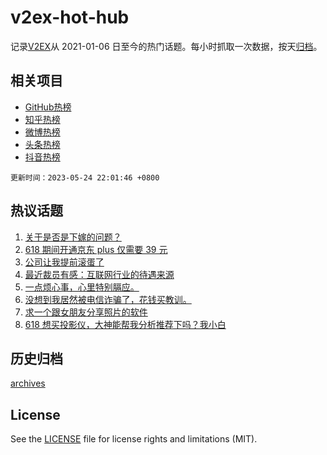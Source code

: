 # v2ex-hot-hub

 记录[V2EX](https://www.v2ex.com/)从 2021-01-06 日至今的热门话题。每小时抓取一次数据，按天[归档](archives)。
 
 ## 相关项目

- [GitHub热榜](https://github.com/it985/github-hot-hub)
- [知乎热榜](https://github.com/it985/zhihu-hot-hub)
- [微博热榜](https://github.com/it985/weibo-hot-hub)
- [头条热榜](https://github.com/it985/toutiao-hot-hub)
- [抖音热榜](https://github.com/it985/douyin-hot-hub)


 `更新时间：2023-05-24 22:01:46 +0800`

## 热议话题

1. [关于是否是下嫁的问题？](https://www.v2ex.com/t/942489)
1. [618 期间开通京东 plus 仅需要 39 元](https://www.v2ex.com/t/942454)
1. [公司让我提前滚蛋了](https://www.v2ex.com/t/942502)
1. [最近裁员有感：互联网行业的待遇来源](https://www.v2ex.com/t/942555)
1. [一点烦心事，心里特别膈应。](https://www.v2ex.com/t/942472)
1. [没想到我居然被电信诈骗了，花钱买教训。](https://www.v2ex.com/t/942642)
1. [求一个跟女朋友分享照片的软件](https://www.v2ex.com/t/942572)
1. [618 想买投影仪，大神能帮我分析推荐下吗？我小白](https://www.v2ex.com/t/942482)

## 历史归档

[archives](archives)

## License

See the [LICENSE](LICENSE) file for license rights and limitations (MIT).
